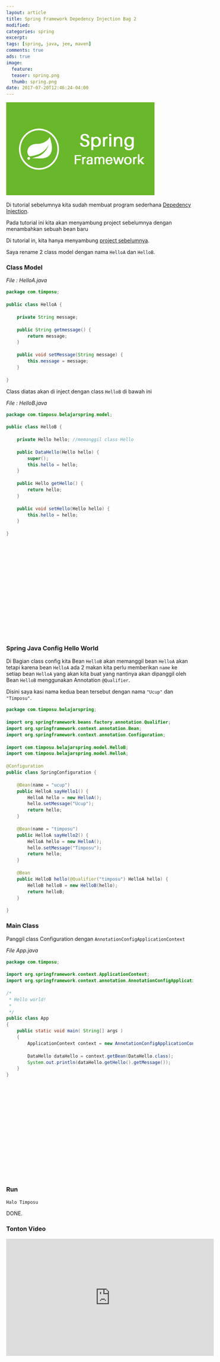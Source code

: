 ```yaml
---
layout: article
title: Spring Framework Depedency Injection Bag 2
modified:
categories: spring
excerpt:
tags: [spring, java, jee, maven]
comments: true
ads: true
image:
  feature:
  teaser: spring.png
  thumb: spring.png
date: 2017-07-20T12:46:24-04:00
---
```


![Spring](/images/spring.png)

Di tutorial sebelumnya kita sudah membuat program sederhana [Depedency Injection](/contoh-spring-framework-depedency-injection/).

Pada tutorial ini kita akan menyambung project sebelumnya dengan menambahkan sebuah bean baru

Di tutorial in, kita hanya menyambung [project sebelumnya](/contoh-spring-framework-hello-world-annotation/).

Saya rename 2 class model dengan nama `HelloA` dan `HelloB`.

### Class Model

*File : HelloA.java*

```java
package com.timposu;

public class HelloA {

	private String message;

	public String getmessage() {
		return message;
	}

	public void setMessage(String message) {
		this.message = message;
	}

}
```

Class diatas akan di inject dengan class `HelloB` di bawah ini

*File : HelloB.java*

```java
package com.timposu.belajarspring.model;

public class HelloB {

	private Hello hello; //memanggil class Hello

	public DataHello(Hello hello) {
		super();
		this.hello = hello;
	}

	public Hello getHello() {
		return hello;
	}

	public void setHello(Hello hello) {
		this.hello = hello;
	}

}
```

<center><script async src="//pagead2.googlesyndication.com/pagead/js/adsbygoogle.js"></script><!-- BOX--><ins class="adsbygoogle"  style="display:inline-block;width:300px;height:250px" data-ad-client="ca-pub-4504493660273886" data-ad-slot="1638134271"></ins><script>(adsbygoogle = window.adsbygoogle || []).push({});</script></center>


### Spring Java Config Hello World

Di Bagian class config kita Bean `HelloB` akan memanggil bean `HelloA` akan tetapi karena bean `HelloA` ada 2 makan kita perlu memberikan `name` ke setiap bean `HelloA` yang akan kita buat yang nantinya akan dipanggil oleh Bean `HelloB` menggunakan Annotation `@Qualifier`.

Disini saya kasi nama kedua bean tersebut dengan nama `"Ucup"` dan `"Timposu"`.

```java
package com.timposu.belajarspring;

import org.springframework.beans.factory.annotation.Qualifier;
import org.springframework.context.annotation.Bean;
import org.springframework.context.annotation.Configuration;

import com.timposu.belajarspring.model.HelloB;
import com.timposu.belajarspring.model.HelloA;

@Configuration
public class SpringConfiguration {
	
	@Bean(name = "ucup")
	public HelloA sayHello1() {
		HelloA hello = new HelloA();
		hello.setMessage("Ucup");
		return hello;
	}
	
	@Bean(name = "timposu")
	public HelloA sayHello2() {
		HelloA hello = new HelloA();
		hello.setMessage("Timposu");
		return hello;
	}
	
	@Bean
	public HelloB hello(@Qualifier("timposu") HelloA hello) {
		HelloB helloB = new HelloB(hello);
		return helloB;
	}
	
}
```

### Main Class

Panggil class Configuration dengan `AnnotationConfigApplicationContext`

*File App.java*

```java
package com.timposu;

import org.springframework.context.ApplicationContext;
import org.springframework.context.annotation.AnnotationConfigApplicationContext;

/*
 * Hello world!
 *
 */
public class App
{
    public static void main( String[] args )
    {
        ApplicationContext context = new AnnotationConfigApplicationContext(AppConfig.class);

        DataHello dataHello = context.getBean(DataHello.class);
        System.out.println(dataHello.getHello().getMessage());
    }
}
```


<center><script async src="//pagead2.googlesyndication.com/pagead/js/adsbygoogle.js"></script><!-- BOX--><ins class="adsbygoogle"  style="display:inline-block;width:300px;height:250px" data-ad-client="ca-pub-4504493660273886" data-ad-slot="1638134271"></ins><script>(adsbygoogle = window.adsbygoogle || []).push({});</script></center>


### Run

```
Halo Timposu
```

DONE.

### Tonton Video

<iframe width="560" height="315" src="https://www.youtube.com/embed/ZNFe8u4CxdM" frameborder="0" allowfullscreen></iframe>
